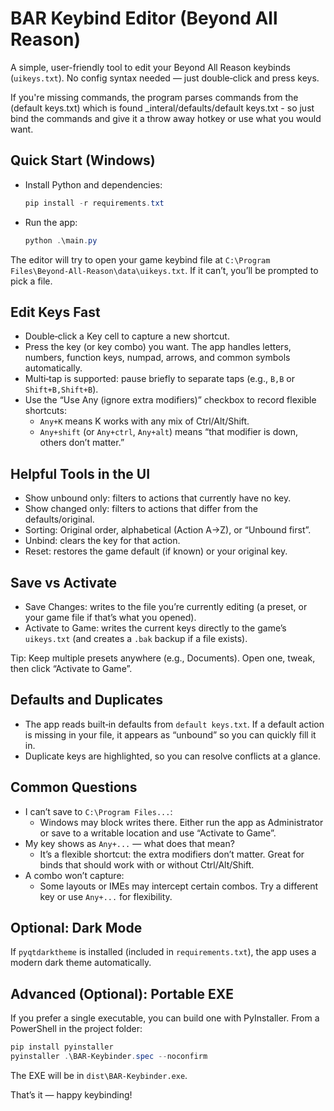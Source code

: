 # BAR Keybind Editor (Beyond All Reason)

A simple, user-friendly tool to edit your Beyond All Reason keybinds (`uikeys.txt`). No config syntax needed — just double‑click and press keys.

If you're missing commands, the program parses commands from the (default keys.txt) which is found _interal/defaults/default keys.txt - so just bind the commands and give it a throw away hotkey or use what you would want.

## Quick Start (Windows)
- Install Python and dependencies:
  ```powershell
  pip install -r requirements.txt
  ```
- Run the app:
  ```powershell
  python .\main.py
  ```

The editor will try to open your game keybind file at `C:\Program Files\Beyond-All-Reason\data\uikeys.txt`. If it can’t, you’ll be prompted to pick a file.

## Edit Keys Fast
- Double‑click a Key cell to capture a new shortcut.
- Press the key (or key combo) you want. The app handles letters, numbers, function keys, numpad, arrows, and common symbols automatically.
- Multi‑tap is supported: pause briefly to separate taps (e.g., `B,B` or `Shift+B,Shift+B`).
- Use the “Use Any (ignore extra modifiers)” checkbox to record flexible shortcuts:
  - `Any+K` means K works with any mix of Ctrl/Alt/Shift.
  - `Any+shift` (or `Any+ctrl`, `Any+alt`) means “that modifier is down, others don’t matter.”

## Helpful Tools in the UI
- Show unbound only: filters to actions that currently have no key.
- Show changed only: filters to actions that differ from the defaults/original.
- Sorting: Original order, alphabetical (Action A→Z), or “Unbound first”.
- Unbind: clears the key for that action.
- Reset: restores the game default (if known) or your original key.

## Save vs Activate
- Save Changes: writes to the file you’re currently editing (a preset, or your game file if that’s what you opened).
- Activate to Game: writes the current keys directly to the game’s `uikeys.txt` (and creates a `.bak` backup if a file exists).

Tip: Keep multiple presets anywhere (e.g., Documents). Open one, tweak, then click “Activate to Game”.

## Defaults and Duplicates
- The app reads built‑in defaults from `default keys.txt`. If a default action is missing in your file, it appears as “unbound” so you can quickly fill it in.
- Duplicate keys are highlighted, so you can resolve conflicts at a glance.

## Common Questions
- I can’t save to `C:\Program Files...`:
  - Windows may block writes there. Either run the app as Administrator or save to a writable location and use “Activate to Game”.
- My key shows as `Any+...` — what does that mean?
  - It’s a flexible shortcut: the extra modifiers don’t matter. Great for binds that should work with or without Ctrl/Alt/Shift.
- A combo won’t capture:
  - Some layouts or IMEs may intercept certain combos. Try a different key or use `Any+...` for flexibility.

## Optional: Dark Mode
If `pyqtdarktheme` is installed (included in `requirements.txt`), the app uses a modern dark theme automatically.

## Advanced (Optional): Portable EXE
If you prefer a single executable, you can build one with PyInstaller. From a PowerShell in the project folder:
```powershell
pip install pyinstaller
pyinstaller .\BAR-Keybinder.spec --noconfirm
```
The EXE will be in `dist\BAR-Keybinder.exe`.

That’s it — happy keybinding!

